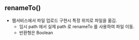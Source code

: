## renameTo()

* 웹서비스에서 파일 업로드 구현시 특정 위치로 파일을 옮김.
  * 임시 path 에서 실제 path 로 renameTo 를 사용하여 파일 이동.
  * 반환형은 Boolean
